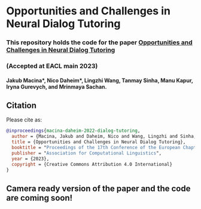 # Opportunities and Challenges in Neural Dialog Tutoring

### This repository holds the code for the paper [Opportunities and Challenges in Neural Dialog Tutoring](https://arxiv.org/abs/2301.09919)
### (Accepted at EACL main 2023)
#### Jakub Macina*, Nico Daheim*, Lingzhi Wang, Tanmay Sinha, Manu Kapur, Iryna Gurevych, and Mrinmaya Sachan.

## Citation
Please cite as:
```bibtex
@inproceedings{macina-daheim-2022-dialog-tutoring,
  author = {Macina, Jakub and Daheim, Nico and Wang, Lingzhi and Sinha, Tanmay and Kapur, Manu and Gurevych, Iryna and Sachan, Mrinmaya},
  title = {Opportunities and Challenges in Neural Dialog Tutoring},
  booktitle = "Proceedings of the 17th Conference of the European Chapter of the Association for Computational Linguistics: Main Volume",
  publisher = "Association for Computational Linguistics", 
  year = {2023},
  copyright = {Creative Commons Attribution 4.0 International}
}
```

## Camera ready version of the paper and the code are coming soon!
